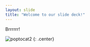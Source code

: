 ```yaml
---
layout: slide
title: "Welcome to our slide deck!"
---
```


Brrrrrr!

![poptocat2](https://octodex.github.com/images/poptocat_v2.png)
{: .center}
